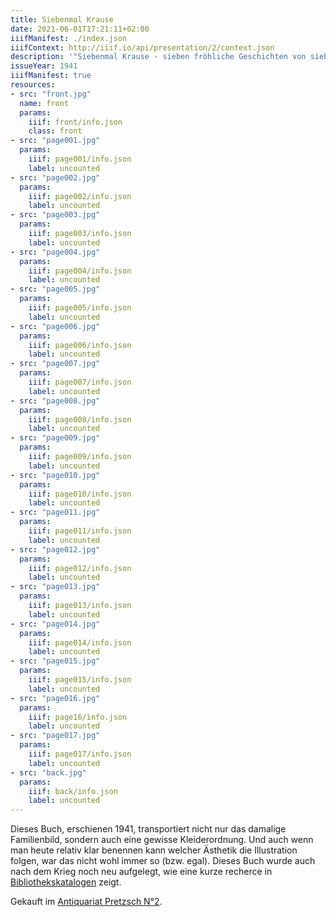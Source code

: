 ```yaml
---
title: Siebenmal Krause
date: 2021-06-01T17:21:11+02:00
iiifManifest: ./index.json
iiifContext: http://iiif.io/api/presentation/2/context.json
description: '"Siebenmal Krause - sieben fröhliche Geschichten von sieben fröhlichen Geschwistern" von 	Ilse Linck und Erika Walter, erschienen 1941 bei Stalling, Oldenburg. <a class="worldcat" href="http://www.worldcat.org/oclc/1068564426">&nbsp;</a>'
issueYear: 1941
iiifManifest: true
resources:
- src: "front.jpg"
  name: front
  params:
    iiif: front/info.json
    class: front
- src: "page001.jpg"
  params:
    iiif: page001/info.json
    label: uncounted
- src: "page002.jpg"
  params:
    iiif: page002/info.json
    label: uncounted
- src: "page003.jpg"
  params:
    iiif: page003/info.json
    label: uncounted
- src: "page004.jpg"
  params:
    iiif: page004/info.json
    label: uncounted
- src: "page005.jpg"
  params:
    iiif: page005/info.json
    label: uncounted
- src: "page006.jpg"
  params:
    iiif: page006/info.json
    label: uncounted
- src: "page007.jpg"
  params:
    iiif: page007/info.json
    label: uncounted
- src: "page008.jpg"
  params:
    iiif: page008/info.json
    label: uncounted
- src: "page009.jpg"
  params:
    iiif: page009/info.json
    label: uncounted
- src: "page010.jpg"
  params:
    iiif: page010/info.json
    label: uncounted
- src: "page011.jpg"
  params:
    iiif: page011/info.json
    label: uncounted
- src: "page012.jpg"
  params:
    iiif: page012/info.json
    label: uncounted
- src: "page013.jpg"
  params:
    iiif: page013/info.json
    label: uncounted
- src: "page014.jpg"
  params:
    iiif: page014/info.json
    label: uncounted
- src: "page015.jpg"
  params:
    iiif: page015/info.json
    label: uncounted
- src: "page016.jpg"
  params:
    iiif: page16/info.json
    label: uncounted
- src: "page017.jpg"
  params:
    iiif: page017/info.json
    label: uncounted
- src: "back.jpg"
  params:
    iiif: back/info.json
    label: uncounted
---
```

Dieses Buch, erschienen 1941, transportiert nicht nur das damalige Familienbild,<!--more--> sondern auch eine gewisse Kleiderordnung. Und auch wenn man heute relativ klar benennen kann welcher Ästhetik die Illustration folgen, war das nicht wohl immer so (bzw. egal). Dieses Buch wurde auch nach dem Krieg noch neu aufgelegt, wie eine kurze recherce in [Bibliothekskatalogen](http://www.worldcat.org/oclc/254572509) zeigt.
<!--more-->
<div class="source">Gekauft im <a href="https://antiquariat-pretzsch.de/">Antiquariat Pretzsch N°2</a>.</div>
